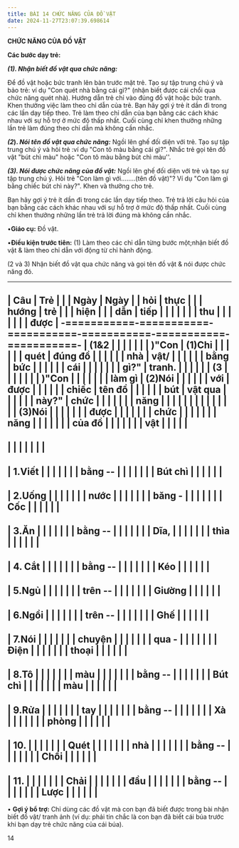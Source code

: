 ```yaml
---
title: BÀI 14 CHỨC NĂNG CỦA ĐỒ VẬT
date: 2024-11-27T23:07:39.698614
---
```


**CHỨC NĂNG CỦA ĐỒ VẬT**

**Các bước dạy trẻ:**

***(1). Nhận biết đồ vật qua chức năng:***

Để đồ vật hoặc bức tranh lên bàn trước mặt trẻ. Tạo sự tập trung chú ý
và bảo trẻ: ví dụ "Con quét nhà bằng cái gì?" (nhận biết được cái chổi
qua chức năng quét nhà). Hướng dẫn trẻ chỉ vào đúng đồ vật hoặc bức
tranh. Khen thưởng việc làm theo chỉ dẫn của trẻ. Bạn hãy gợi ý trẻ ít
dần đi trong các lần dạy tiếp theo. Trẻ làm theo chỉ dẫn của bạn bằng
các cách khác nhau với sự hỗ trợ ở mức độ thấp nhất. Cuối cùng chỉ
khen thưởng những lần trẻ làm đúng theo chỉ dẫn mà không cần nhắc.

***(2*). *Nói tên đồ vật qua chức năng:*** Ngồi lên ghế đối diện với
trẻ. Tạo sự tập trung chú ý và hỏi trẻ :ví dụ "Con tô màu bằng cái
gì?". Nhắc trẻ gọi tên đồ vật "bút chì màu" hoặc "Con tô màu bằng bút
chì màu''.

***(3). Nói được chức năng của đồ vật:*** Ngồi lên ghế đối diện với
trẻ và tạo sự tập trung chú ý. Hỏi trẻ "Con làm gì với........(tên đồ
vật)"? Ví dụ "Con làm gì bằng chiếc bút chì này?". Khen và thưởng cho
trẻ.

Bạn hãy gợi ý trẻ ít dần đi trong các lần dạy tiếp theo. Trẻ trả lời
câu hỏi của bạn bằng các cách khác nhau với sự hỗ trợ ở mức độ thấp
nhất. Cuối cùng chỉ khen thưởng những lần trẻ trả lời đúng mà không
cần nhắc.

•**Giáo cụ:** Đồ vật.

•**Điều kiện trước tiên:**
(1) Làm theo các chỉ dẫn từng bước một;nhận biết đồ vật & làm theo chỉ
dẫn với động từ chỉ hành động.

(2 và 3) Nhận biết đồ vật qua chức năng và gọi tên đồ vật & nói được
chức năng đó.

-------------------------------------------------------------------------
| **Câu     | **Trẻ     |           |           | **Ngày    | **Ngày  |
| hỏi**     | thực      |           |           | hướng     | trẻ     |
|           | hiện**    |           |           | dẫn**     | tiếp    |
|           |           |           |           |           | thu     |
|           |           |           |           |           | được**  |
-===========-===========-===========-===========-===========-===========-
| **(1&2  |         |           |           |           |           |
| )**"**Con |  **(1)Chỉ |           |           |           |           |
| quét    | đúng đồ |           |           |           |           |
| nhà     | vật/    |           |           |           |           |
| bằng    | bức     |           |           |           |           |
| cái     |         |           |           |           |           |
| gì?**" |  tranh.** |           |           |           |           |
| **(3    |         |           |           |           |           |
| )**"**Con |         |           |           |           |           |
| làm gì  |  **(2)Nói |           |           |           |           |
| với     | được    |           |           |           |           |
| chiếc   | tên đồ  |           |           |           |           |
| bút     | vật qua |           |           |           |           |
| này?**" | chức    |           |           |           |           |
|           | năng** |           |           |           |           |
|           |         |           |           |           |           |
|           |  **(3)Nói |           |           |           |           |
|           | được    |           |           |           |           |
|           | chức    |           |           |           |           |
|           | năng    |           |           |           |           |
|           | của đồ  |           |           |           |           |
|           | vật**   |           |           |           |           |
-------------------------------------------------------------------------
|           |           |           |           |           |           |
-------------------------------------------------------------------------
| 1.Viết  |           |           |           |           |           |
| bằng -- |           |           |           |           |           |
| Bút chì |           |           |           |           |           |
-------------------------------------------------------------------------
| 2.Uống  |           |           |           |           |           |
| nước    |           |           |           |           |           |
| băng -  |           |           |           |           |           |
| Cốc     |           |           |           |           |           |
-------------------------------------------------------------------------
| 3.Ăn    |           |           |           |           |           |
| bằng -- |           |           |           |           |           |
| Dĩa,    |           |           |           |           |           |
| thìa    |           |           |           |           |           |
-------------------------------------------------------------------------
| 4. Cắt |           |           |           |           |           |
| bằng -- |           |           |           |           |           |
| Kéo     |           |           |           |           |           |
-------------------------------------------------------------------------
| 5.Ngủ   |           |           |           |           |           |
| trên -- |           |           |           |           |           |
| Giường  |           |           |           |           |           |
-------------------------------------------------------------------------
| 6.Ngồi  |           |           |           |           |           |
| trên -- |           |           |           |           |           |
| Ghế     |           |           |           |           |           |
-------------------------------------------------------------------------
| 7.Nói   |           |           |           |           |           |
| chuyện  |           |           |           |           |           |
| qua -   |           |           |           |           |           |
| Điện    |           |           |           |           |           |
| thoại   |           |           |           |           |           |
-------------------------------------------------------------------------
| 8.Tô    |           |           |           |           |           |
| màu     |           |           |           |           |           |
| bằng -- |           |           |           |           |           |
| Bút chì |           |           |           |           |           |
| màu     |           |           |           |           |           |
-------------------------------------------------------------------------
| 9.Rửa   |           |           |           |           |           |
| tay     |           |           |           |           |           |
| bằng -- |           |           |           |           |           |
| Xà      |           |           |           |           |           |
| phòng   |           |           |           |           |           |
-------------------------------------------------------------------------
| 10.    |           |           |           |           |           |
| Quét    |           |           |           |           |           |
| nhà     |           |           |           |           |           |
| bằng -- |           |           |           |           |           |
| Chổi    |           |           |           |           |           |
-------------------------------------------------------------------------
| 11.    |           |           |           |           |           |
| Chải    |           |           |           |           |           |
| đầu     |           |           |           |           |           |
| bằng -- |           |           |           |           |           |
| Lược    |           |           |           |           |           |
-------------------------------------------------------------------------

• **Gợi ý bổ trợ:** Chỉ dùng các đồ vật mà con bạn đã biết được trong
bài nhận biết đồ vật/ tranh ảnh (ví dụ: phải tin chắc là con bạn đã
biết cái búa trước khi bạn dạy trẻ chức năng của cái búa).

14

